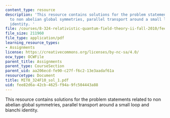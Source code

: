 ```yaml
---
content_type: resource
description: 'This resource contains solutions for the problem statements related
  to non abelian global symmetries, parallel transport around a small loop and bianchi
  identity. '
file: /courses/8-324-relativistic-quantum-field-theory-ii-fall-2010/fee82d6a42cb4625f94a9fc504443a88_MIT8_324F10_sol_1.pdf
file_size: 211960
file_type: application/pdf
learning_resource_types:
- Assignments
license: https://creativecommons.org/licenses/by-nc-sa/4.0/
ocw_type: OCWFile
parent_title: Assignments
parent_type: CourseSection
parent_uid: aa206ecd-fe90-c27f-f6c2-13e3aadaf61a
resourcetype: Document
title: MIT8_324F10_sol_1.pdf
uid: fee82d6a-42cb-4625-f94a-9fc504443a88
---
```

This resource contains solutions for the problem statements related to non abelian global symmetries, parallel transport around a small loop and bianchi identity. 